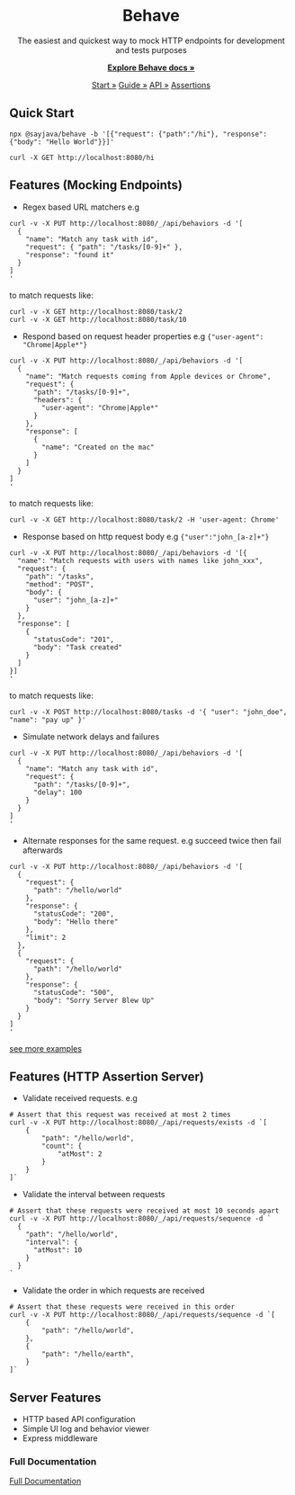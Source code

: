  <h1 align="center">Behave</h1>
 <p align="center">
The easiest and quickest way to mock HTTP endpoints for development and tests purposes
 </p>
 <p align="center">
    <a href="https://behave.dev"><strong>Explore Behave docs »</strong></a>
 </p>
 <p align="center">
  <a href="website/docs/start">Start »</a>
  <a href="website/docs/guide">Guide »</a>
  <a href="website/docs/api">API »</a>
  <a href="website/docs/assertions">Assertions</a>
 </p>

## Quick Start

```shell
npx @sayjava/behave -b '[{"request": {"path":"/hi"}, "response": {"body": "Hello World"}}]'
```

```shell
curl -X GET http://localhost:8080/hi
```

## Features (Mocking Endpoints)

- Regex based URL matchers e.g

```shell
curl -v -X PUT http://localhost:8080/_/api/behaviors -d '[
  {
    "name": "Match any task with id",
    "request": { "path": "/tasks/[0-9]+" },
    "response": "found it"
  }
]
'
```

to match requests like:

```shell
curl -v -X GET http://localhost:8080/task/2
curl -v -X GET http://localhost:8080/task/10
```

- Respond based on request header properties e.g `{"user-agent": "Chrome|Apple*"}`

```shell
curl -v -X PUT http://localhost:8080/_/api/behaviors -d '[
  {
    "name": "Match requests coming from Apple devices or Chrome",
    "request": {
      "path": "/tasks/[0-9]+",
      "headers": {
        "user-agent": "Chrome|Apple*"
      }
    },
    "response": [
      {
        "name": "Created on the mac"
      }
    ]
  }
]
'
```

to match requests like:

```shell
curl -v -X GET http://localhost:8080/task/2 -H 'user-agent: Chrome'
```

- Response based on http request body e.g `{"user":"john_[a-z]+"}`

```shell
curl -v -X PUT http://localhost:8080/_/api/behaviors -d '[{
  "name": "Match requests with users with names like john_xxx",
  "request": {
    "path": "/tasks",
    "method": "POST",
    "body": {
      "user": "john_[a-z]+"
    }
  },
  "response": [
    {
      "statusCode": "201",
      "body": "Task created"
    }
  ]
}]
'
```

to match requests like:

```shell
curl -v -X POST http://localhost:8080/tasks -d '{ "user": "john_doe", "name": "pay up" }'
```

- Simulate network delays and failures

```shell
curl -v -X PUT http://localhost:8080/_/api/behaviors -d '[
  {
    "name": "Match any task with id",
    "request": {
      "path": "/tasks/[0-9]+",
      "delay": 100
    }
  }
]
'
```

- Alternate responses for the same request. e.g succeed twice then fail afterwards

```shell
curl -v -X PUT http://localhost:8080/_/api/behaviors -d '[
  {
    "request": {
      "path": "/hello/world"
    },
    "response": {
      "statusCode": "200",
      "body": "Hello there"
    },
    "limit": 2
  },
  {
    "request": {
      "path": "/hello/world"
    },
    "response": {
      "statusCode": "500",
      "body": "Sorry Server Blew Up"
    }
  }
]
'
```

[see more examples](website/docs/endpoints.md)

## Features (HTTP Assertion Server)

- Validate received requests. e.g

```shell
# Assert that this request was received at most 2 times
curl -v -X PUT http://localhost:8080/_/api/requests/exists -d `[
    {
        "path": "/hello/world",
        "count": {
            "atMost": 2
        }
    }
]`
```

- Validate the interval between requests

```shell
# Assert that these requests were received at most 10 seconds apart
curl -v -X PUT http://localhost:8080/_/api/requests/sequence -d `
  {
    "path": "/hello/world",
    "interval": {
      "atMost": 10
    }
  }
`
```

- Validate the order in which requests are received

```shell
# Assert that these requests were received in this order
curl -v -X PUT http://localhost:8080/_/api/requests/sequence -d `[
    {
        "path": "/hello/world",
    },
    {
        "path": "/hello/earth",
    }
]`
```

## Server Features

- HTTP based API configuration
- Simple UI log and behavior viewer
- Express middleware

### Full Documentation

[Full Documentation](https://behaviour.dev)

